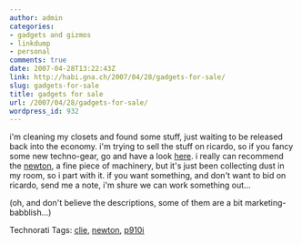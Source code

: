 ```yaml
---
author: admin
categories:
- gadgets and gizmos
- linkdump
- personal
comments: true
date: 2007-04-28T13:22:43Z
link: http://habi.gna.ch/2007/04/28/gadgets-for-sale/
slug: gadgets-for-sale
title: gadgets for sale
url: /2007/04/28/gadgets-for-sale/
wordpress_id: 932
---
```


i'm cleaning my closets and found some stuff, just waiting to be released back into the economy. i'm trying to sell the stuff on ricardo, so if you fancy some new techno-gear, go and have a look [here](http://info.ricardo.ch/sxe).
i really can recommend the [newton](http://my.ricardo.ch/accdb/viewItem.asp?IDI=506457136), a fine piece of machinery, but it's just been collecting dust in my room, so i part with it. if you want something, and don't want to bid on ricardo, send me a note, i'm shure we can work something out...

(oh, and don't believe the descriptions, some of them are a bit marketing-babblish...) 


Technorati Tags: [clie](http://www.technorati.com/tag/clie), [newton](http://www.technorati.com/tag/newton), [p910i](http://www.technorati.com/tag/p910i)
